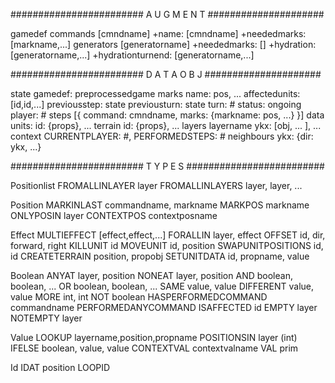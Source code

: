 
######################## A U G M E N T #####################

gamedef
	commands
		[cmndname]
			+name: [cmndname]
			+neededmarks: [markname,...]
	generators
		[generatorname]
			+neededmarks: []
	+hydration: [generatorname,...]
	+hydrationturnend: [generatorname,...]


######################## D A T A O B J #####################

state
	gamedef: preprocessedgame
	marks
		name: pos, ...
	affectedunits: [id,id,...]
	previousstep: state
	previousturn: state
	turn: #
	status: ongoing
	player: #
	steps [{
		command: cmndname,
		marks: {markname: pos, ...}
	}]
	data
		units:
			id: {props}, ...
		terrain
			id: {props}, ...
	layers
		layername
			ykx: [obj, ... ], ...
	context
		CURRENTPLAYER: #,
		PERFORMEDSTEPS: #
	neighbours
		ykx: {dir: ykx, ...}

######################## T Y P E S #########################

Positionlist
	FROMALLINLAYER layer
	FROMALLINLAYERS layer, layer, ...

Position
	MARKINLAST commandname, markname
	MARKPOS markname
	ONLYPOSIN layer
	CONTEXTPOS contextposname

Effect
	MULTIEFFECT [effect,effect,...]
	FORALLIN layer, effect
	OFFSET id, dir, forward, right
	KILLUNIT id
	MOVEUNIT id, position
	SWAPUNITPOSITIONS id, id
	CREATETERRAIN position, propobj
	SETUNITDATA id, propname, value

Boolean
	ANYAT layer, position
	NONEAT layer, position
	AND boolean, boolean, ...
	OR boolean, boolean, ...
	SAME value, value
	DIFFERENT value, value
	MORE int, int
	NOT boolean
	HASPERFORMEDCOMMAND commandname
	PERFORMEDANYCOMMAND
	ISAFFECTED id
	EMPTY layer
	NOTEMPTY layer
	
Value
	LOOKUP layername,position,propname
	POSITIONSIN layer  (int)
	IFELSE boolean, value, value
	CONTEXTVAL contextvalname
	VAL prim

Id
	IDAT position
	LOOPID
